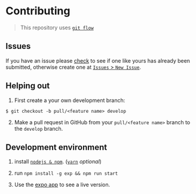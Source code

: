 # Contributing
> This repository uses [`git flow`](https://github.com/nvie/gitflow)

## Issues

If you have an issue please [check](https://github.com/lil5/jam-budget-mobile/issues?q=is%3Aissue) to see if one like yours has already been submitted, otherwise create one at [`Issues` > `New Issue`](https://github.com/lil5/jam-budget-mobile/issues/new).

## Helping out

1. First create a your own development branch:

  ```shell
$ git checkout -b pull/<feature name> develop
  ```

2. Make a pull request in GitHub from your `pull/<feature name>` branch to the `develop` branch.

## Development environment

1. install [`nodejs & npm`](https://nodejs.org/en/). ([`yarn`](https://yarnpkg.com/en/) _optional_)

2. run `npm install -g exp && npm run start`

3. Use the [expo app](https://expo.io/learn) to see a live version.

